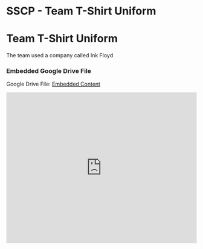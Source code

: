 # SSCP - Team T-Shirt Uniform

# Team T-Shirt Uniform

The team used a company called Ink Floyd

[](https://drive.google.com/folderview?id=1ceNQKNUXP8a7PELQSY99PrmHQX270Vq4)

### Embedded Google Drive File

Google Drive File: [Embedded Content](https://drive.google.com/embeddedfolderview?id=1ceNQKNUXP8a7PELQSY99PrmHQX270Vq4#list)

<iframe width="100%" height="400" src="https://drive.google.com/embeddedfolderview?id=1ceNQKNUXP8a7PELQSY99PrmHQX270Vq4#list" frameborder="0"></iframe>

